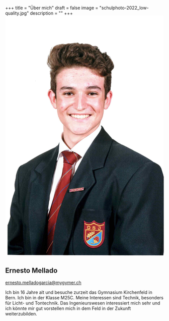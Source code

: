 +++
title = "Über mich"
draft = false
image = "schulphoto-2022_low-quality.jpg"
description = ""
+++
![](schulphoto-2022_low-quality.jpg)

## Ernesto Mellado

ernesto.melladogarcia@mygymer.ch

Ich bin 16 Jahre alt und besuche zurzeit das Gymnasium Kirchenfeld in Bern. Ich bin in der Klasse M25C. Meine Interessen sind Technik, besonders für Licht- und Tontechnik. Das Ingenieurswesen interessiert mich sehr und ich könnte mir gut vorstellen mich in dem Feld in der Zukunft weiterzubilden.